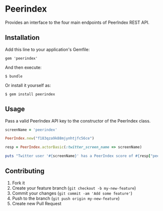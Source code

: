 # Peerindex

Provides an interface to the four main endpoints of PeerIndex REST API.

## Installation

Add this line to your application's Gemfile:

    gem 'peerindex'

And then execute:

    $ bundle

Or install it yourself as:

    $ gem install peerindex

## Usage

Pass a valid PeerIndex API key to the constructor of the PeerIndex class.

```ruby
screenName = 'peerindex'

PeerIndex.new("f183qza9k88mjynhtjfc56ce")

resp = PeerIndex.actorBasic(:twitter_screen_name => screenName)

puts "Twitter user '#{screenName}' has a PeerIndex score of #{resp["peerindex"]}"
```

## Contributing

1. Fork it
2. Create your feature branch (`git checkout -b my-new-feature`)
3. Commit your changes (`git commit -am 'Add some feature'`)
4. Push to the branch (`git push origin my-new-feature`)
5. Create new Pull Request
